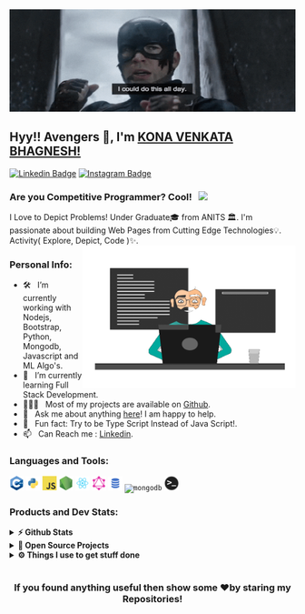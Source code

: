 <img  height="180" width="1200" alt="" src="https://github.com/bhagnesh-venkat/bhagnesh-venkat/blob/main/Captain-America.gif">

## Hyy!! Avengers 👋, I'm [KONA VENKATA BHAGNESH!](https://github.com/bhagnesh-venkat)
[![Linkedin Badge](https://img.shields.io/badge/-LinkedIn-0e76a8?style=flat-square&logo=Linkedin&logoColor=white)](https://www.linkedin.com/in/kona-venkata-bhagnesh-592253172/)
[![Instagram Badge](https://img.shields.io/badge/-Instagram-e4405f?style=flat-square&logo=Instagram&logoColor=white)](https://www.instagram.com/bhagneshvenkat/)
<br />

### Are you Competitive Programmer? Cool! &nbsp; ![](https://visitor-badge.glitch.me/badge?page_id=bhagnesh-venkat.bhagnesh-venkat&style=flat-square&color=0088cc)

I Love to Depict Problems! Under Graduate🎓 from ANITS 🏛. I'm  passionate about building Web Pages from Cutting Edge Technologies💡. Activity( Explore, Depict, Code )✨.
<img align="right" height="250" width="375" alt="" src="https://github.com/bhagnesh-venkat/bhagnesh-venkat/blob/main/Trans.gif" />

### Personal Info:

- 🛠 &nbsp; I’m currently working with Nodejs, Bootstrap, Python, <br /> Mongodb, Javascript and ML Algo's.
- 🚀 &nbsp; I’m currently learning Full Stack Development.
- 👨🏻‍💻 &nbsp; Most of my projects are available on [Github](https://github.com/bhagnesh-venkat).
- 💬 &nbsp; Ask me about anything [here](https://github.com/bhagnesh-venkat/bhagnesh-venkat/issues)! I am happy to help.
- 👾 &nbsp; Fun fact: Try to be Type Script Instead of Java Script!.
- 📫 &nbsp; Can Reach me : [Linkedin](https://www.linkedin.com/in/kona-venkata-bhagnesh-592253172/).

### Languages and Tools:

<code><img height="25" src="https://raw.githubusercontent.com/github/explore/80688e429a7d4ef2fca1e82350fe8e3517d3494d/topics/cpp/cpp.png" alt="cpp"></code>
<code><img height="25" src="https://raw.githubusercontent.com/github/explore/80688e429a7d4ef2fca1e82350fe8e3517d3494d/topics/python/python.png" alt="python"></code>
<code><img height="25" src="https://raw.githubusercontent.com/github/explore/80688e429a7d4ef2fca1e82350fe8e3517d3494d/topics/javascript/javascript.png" alt="javascript"></code>
<code><img height="25" src="https://raw.githubusercontent.com/github/explore/80688e429a7d4ef2fca1e82350fe8e3517d3494d/topics/nodejs/nodejs.png" alt="nodejs"></code>
<code><img height="25" src="https://raw.githubusercontent.com/github/explore/80688e429a7d4ef2fca1e82350fe8e3517d3494d/topics/react/react.png" alt="react"></code>
<code><img height="25" src="https://raw.githubusercontent.com/github/explore/80688e429a7d4ef2fca1e82350fe8e3517d3494d/topics/graphql/graphql.png" alt="graphql"></code>
<code><img height="25" src="https://raw.githubusercontent.com/github/explore/80688e429a7d4ef2fca1e82350fe8e3517d3494d/topics/sql/sql.png" alt="sql"></code>
<code><img height="25" src="https://encrypted-tbn0.gstatic.com/images?q=tbn%3AANd9GcSTTzPAw-55ssm1Im594xYZ9eRQu2JylrkYLg&usqp=CAU" alt="mongodb"></code>
<code><img height="25" src="https://raw.githubusercontent.com/github/explore/80688e429a7d4ef2fca1e82350fe8e3517d3494d/topics/terminal/terminal.png" alt="terminal"></code>

<!--
<code><img height="25" src="https://raw.githubusercontent.com/github/explore/80688e429a7d4ef2fca1e82350fe8e3517d3494d/topics/sass/sass.png" alt="sass"></code>
-->

### Products and Dev Stats:

<details>	
  <summary><b>⚡ Github Stats</b></summary>

<img height="180em" src="https://github-readme-stats.vercel.app/api?username=bhagnesh-venkat&show_icons=true&hide_border=true" />
<img height="180em" src="https://github-readme-stats.vercel.app/api/top-langs/?username=bhagnesh-venkat&exclude_repo=KNN-Image-Classification&show_icons=true&hide_border=true&layout=compact&langs_count=8"/>
</details>

<details>
  <summary><b>🚀 Open Source Projects</b></summary>

  <br />
  <table>
    <thead align="center">
      <tr border: none;>
        <td><b>💻 Projects</b></td>
        <td><b>🌟 Stars</b></td>
        <td><b>🍴 Forks</b></td>
        <td><b>🐛 Issues</b></td>
        <td><b>🔔 Pull Requests</b></td>
        <td><b>💻 Language</b></td>
      </tr>
    </thead>
    <tbody>
      <tr>
	      <td><a href="https://github.com/bhagnesh-venkat/Anomaly-Detection"><b>💻🔔 Face Recognition Android App</b></a></td>
        <td><img alt="Stars" src="https://img.shields.io/github/stars/bhagnesh-venkat/Anomaly-Detection?style=flat-square&labelColor=343b41"/></td>
        <td><img alt="Forks" src="https://img.shields.io/github/forks/bhagnesh-venkat/Anomaly-Detection?style=flat-square&labelColor=343b41"/></td>
        <td><img alt="Issues" src="https://img.shields.io/github/issues/bhagnesh-venkat/Anomaly-Detection?style=flat-square"/></td>
        <td><img alt="Pull Requests" src="https://img.shields.io/github/issues-pr/bhagnesh-venkat/Anomaly-Detection?style=flat-square"/></td>
        <td><img alt="Language" src="https://img.shields.io/github/languages/top/bhagnesh-venkat/Anomaly-Detection?style=flat-square"/></td>
      </tr>
    </tbody>
  </table>
  <br />
</details>
 
<details>	
  <br />
  <summary><b>⚙️ Things I use to get stuff done</b></summary>
  	<ul>
  	    <li><b>OS:</b> Windows 10</li>
	    <li><b>Laptop: </b> DELL (i5)</li>
  	    <li><b>Browser: </b> Firefox Developer Edition</li>
	    <li><b>Code Editor:</b> VSCode - The best editor out there</li>
	    <li><b>To Stay Updated:</b> Dev.to, Medium and Linkedin</li>
	    <br />
	</ul>	
</details>

#

<div align="center">

###  If you found anything useful then show some ❤️by staring my Repositories!

</div>
